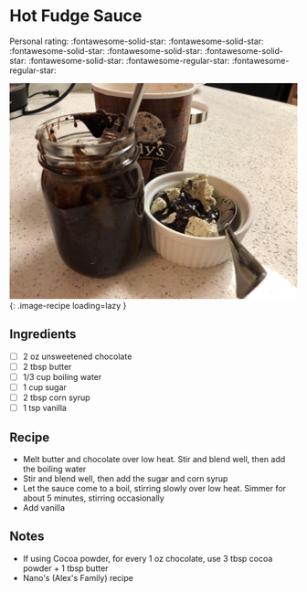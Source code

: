 <!-- Needs Manual Review -->

# Hot Fudge Sauce

<!-- rating=3; (User can specify rating on scale of 1-5) -->
<!-- AUTO-UserRating -->
Personal rating: :fontawesome-solid-star: :fontawesome-solid-star: :fontawesome-solid-star: :fontawesome-solid-star: :fontawesome-solid-star: :fontawesome-solid-star: :fontawesome-regular-star: :fontawesome-regular-star:
<!-- /AUTO-UserRating -->

<!-- name_image=hot_fudge_sauce.jpeg; (User can specify image name) -->
<!-- AUTO-Image -->
![hot_fudge_sauce.jpeg](./hot_fudge_sauce.jpeg){: .image-recipe loading=lazy }
<!-- /AUTO-Image -->

## Ingredients

* [ ] 2 oz unsweetened chocolate
* [ ] 2 tbsp butter
* [ ] 1/3 cup boiling water
* [ ] 1 cup sugar
* [ ] 2 tbsp corn syrup
* [ ] 1 tsp vanilla

## Recipe

* Melt butter and chocolate over low heat. Stir and blend well, then add the boiling water
* Stir and blend well, then add the sugar and corn syrup
* Let the sauce come to a boil, stirring slowly over low heat. Simmer for about 5 minutes, stirring occasionally
* Add vanilla

## Notes

* If using Cocoa powder, for every 1 oz chocolate, use 3 tbsp cocoa powder + 1 tbsp butter
* Nano's (Alex's Family) recipe
